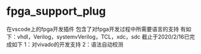 <!--
 * #Author       : sterben(Duan)
 * #LastAuthor   : sterben(Duan)
 * #Date         : 2020-02-15 12:14:01
 * #lastTime     : 2020-02-15 22:24:38
 * #FilePath     : \README.md
 * #Description  : 
 -->

# fpga_support_plug

在vscode上的fpga开发插件
包含了对fpga开发过程中所需要语言的支持
有如下：vhdl，Verilog，systemvVerilog，TCL，xdc，sdc
截止于2020/2/16已完成如下
1：对vivado的开发支持
2：语法自动校测
